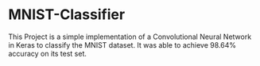 # MNIST-Classifier

This Project is a simple implementation of a Convolutional Neural Network in Keras to classify the MNIST dataset. It was able to achieve 98.64% accuracy on its test set.  
